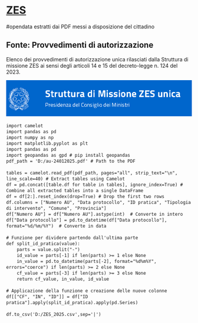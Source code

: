 # [ZES](https://www.strutturazes.gov.it/it/sportello-unico/provvedimenti-di-autorizzazione/)

#opendata estratti dai PDF messi a disposizione del cittadino

## Fonte: Provvedimenti di autorizzazione
Elenco dei provvedimenti di autorizzazione unica rilasciati dalla Struttura di missione ZES ai sensi degli articoli 14 e 15 del decreto-legge n. 124 del 2023.

![](ZES.png)

```{python}
import camelot
import pandas as pd
import numpy as np
import matplotlib.pyplot as plt	
import pandas as pd
import geopandas as gpd # pip install geopandas
pdf_path = 'D:/au-24012025.pdf' # Path to the PDF

tables = camelot.read_pdf(pdf_path, pages="all", strip_text="\n", line_scale=40) # Extract tables using Camelot
df = pd.concat([table.df for table in tables], ignore_index=True) # Combine all extracted tables into a single DataFrame
df = df[2:].reset_index(drop=True) # Drop the first two rows
df.columns = ["Numero AU", "Data protocollo", "ID pratica", "Tipologia di intervento", "Comune", "Provincia"]
df["Numero AU"] = df["Numero AU"].astype(int)  # Converte in intero
df["Data protocollo"] = pd.to_datetime(df["Data protocollo"], format="%d/%m/%Y")  # Converte in data

# Funzione per dividere partendo dall'ultima parte
def split_id_pratica(value):
    parts = value.split("-")
    id_value = parts[-1] if len(parts) >= 1 else None
    in_value = pd.to_datetime(parts[-2], format="%d%m%Y", errors="coerce") if len(parts) >= 2 else None
    cf_value = parts[-3] if len(parts) >= 3 else None
    return cf_value, in_value, id_value

# Applicazione della funzione e creazione delle nuove colonne
df[["CF", "IN", "ID"]] = df["ID pratica"].apply(split_id_pratica).apply(pd.Series)

df.to_csv('D:/ZES_2025.csv',sep='|')

```
